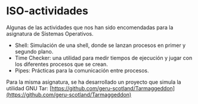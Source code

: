 # ISO-actividades

Algunas de las actividades que nos han sido encomendadas para la asignatura de Sistemas Operativos.

- Shell: Simulación de una shell, donde se lanzan procesos en primer y segundo plano.
- Time Checker: una utilidad para medir tiempos de ejecución y jugar con los diferentes procesos que se crean.
- Pipes: Prácticas para la comunicación entre procesos.

Para la misma asignatura, se ha desarrollado un proyecto que simula la utilidad GNU Tar: [https://github.com/geru-scotland/Tarmaggeddon](https://github.com/geru-scotland/Tarmaggeddon)
